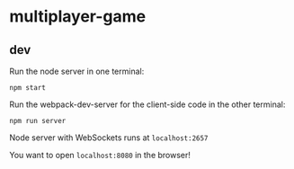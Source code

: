 # multiplayer-game

## dev

Run the node server in one terminal:

```npm start```

Run the webpack-dev-server for the client-side code in the other terminal:

```npm run server```

Node server with WebSockets runs at `localhost:2657`

You want to open `localhost:8080` in the browser!
